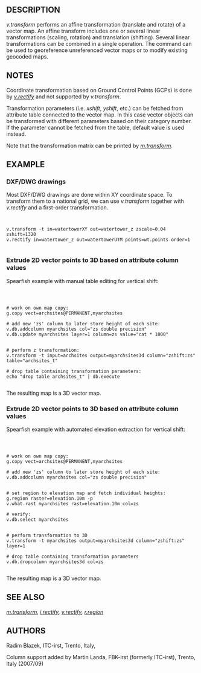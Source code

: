 
## DESCRIPTION

*v.transform* performs an affine transformation (translate and rotate) of a
vector map. An affine transform includes one or several linear transformations
(scaling, rotation) and translation (shifting). Several linear transformations
can be combined in a single operation. The command can be used to georeference
unreferenced vector maps or to modify existing geocoded maps.

## NOTES

Coordinate transformation based on Ground Control Points (GCPs) is done
by *[v.rectify](v.rectify.html)* and not supported by
*v.transform*.

Transformation parameters (i.e. *xshift*, *yshift*,
etc.) can be fetched from attribute table connected to the vector
map. In this case vector objects can be transformed with different
parameters based on their category number. If the parameter cannot be
fetched from the table, default value is used instead.

Note that the transformation matrix can be printed by
*[m.transform](m.transform.html)*.

## EXAMPLE

### DXF/DWG drawings

Most DXF/DWG drawings are done within XY coordinate space. To transform
them to a national grid, we can use *v.transform* together with
*v.rectify* and a first-order transformation.

```


v.transform -t in=watertowerXY out=watertower_z zscale=0.04 zshift=1320
v.rectify in=watertower_z out=watertowerUTM points=wt.points order=1


```

### Extrude 2D vector points to 3D based on attribute column values

Spearfish example with manual table editing for vertical shift:

```



# work on own map copy:
g.copy vect=archsites@PERMANENT,myarchsites

# add new 'zs' column to later store height of each site:
v.db.addcolumn myarchsites col="zs double precision"
v.db.update myarchsites layer=1 column=zs value="cat * 1000"


# perform z transformation:
v.transform -t input=archsites output=myarchsites3d column="zshift:zs" table="archsites_t"

# drop table containing transformation parameters:
echo "drop table archsites_t" | db.execute


```

The resulting map is a 3D vector map.

### Extrude 2D vector points to 3D based on attribute column values

Spearfish example with automated elevation extraction for vertical shift:

```



# work on own map copy:
g.copy vect=archsites@PERMANENT,myarchsites

# add new 'zs' column to later store height of each site:
v.db.addcolumn myarchsites col="zs double precision"


# set region to elevation map and fetch individual heights:
g.region raster=elevation.10m -p
v.what.rast myarchsites rast=elevation.10m col=zs

# verify:
v.db.select myarchsites


# perform transformation to 3D
v.transform -t myarchsites output=myarchsites3d column="zshift:zs" layer=1

# drop table containing transformation parameters
v.db.dropcolumn myarchsites3d col=zs


```

The resulting map is a 3D vector map.

## SEE ALSO

*[m.transform](m.transform.html),
[i.rectify](i.rectify.html),
[v.rectify](v.rectify.html),
[r.region](r.region.html)*

## AUTHORS

Radim Blazek, ITC-irst, Trento, Italy,

Column support added by Martin Landa, FBK-irst (formerly ITC-irst), Trento, Italy (2007/09)
